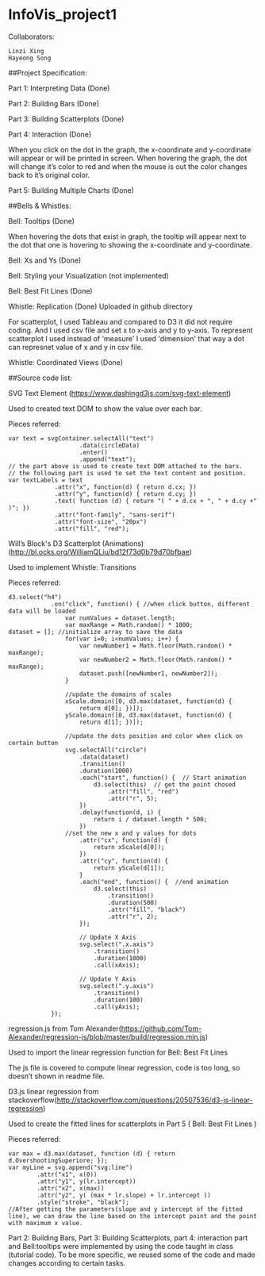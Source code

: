 # InfoVis_project1


Collaborators:

	Linzi Xing
	Hayeong Song

##Project Specification:

Part 1: Interpreting Data (Done)

Part 2: Building Bars (Done)

Part 3: Building Scatterplots (Done)

Part 4: Interaction (Done)

When you click on the dot in the graph, the x-coordinate and y-coordinate will appear or will be printed in screen.
When hovering the graph, the dot will change it’s color to red and when the mouse is out the color changes back to it’s original color.

Part 5: Building Multiple Charts (Done)


##Bells & Whistles:

Bell: Tooltips (Done)

When hovering the dots that exist in graph, the tooltip will appear next to the dot that one is hovering to showing the x-coordinate and y-coordinate.

Bell: Xs and Ys (Done)

Bell: Styling your Visualization (not implemented)

Bell: Best Fit Lines (Done)

Whistle: Replication (Done)
Uploaded in github directory

For scatterplot, I used Tableau and compared to D3 it did not require coding. And I used csv file and set x to x-axis and y to y-axis. To represent scatterplot I used instead of 'measure' I used 'dimension' that way a dot can represnet value of x and y in csv file.

Whistle: Coordinated Views (Done)



##Source code list:

SVG Text Element (https://www.dashingd3js.com/svg-text-element)

Used to created text DOM to show the value over each bar.

Pieces referred: 

    var text = svgContainer.selectAll("text")
                        .data(circleData)
                        .enter()
                        .append("text");
	// the part above is used to create text DOM attached to the bars. 
	// the following part is used to set the text content and position.
    var textLabels = text
                 .attr("x", function(d) { return d.cx; })
                 .attr("y", function(d) { return d.cy; })
                 .text( function (d) { return "( " + d.cx + ", " + d.cy +" )"; })
                 .attr("font-family", "sans-serif")
                 .attr("font-size", "20px")
                 .attr("fill", "red");
		 

Will’s Block's D3 Scatterplot (Animations)(http://bl.ocks.org/WilliamQLiu/bd12f73d0b79d70bfbae)

Used to implement Whistle: Transitions

Pieces referred:

	d3.select("h4")
                .on("click", function() { //when click button, different data will be loaded
                    var numValues = dataset.length; 
                    var maxRange = Math.random() * 1000;                      
	dataset = []; //initialize array to save the data
                    for(var i=0; i<numValues; i++) {
                        var newNumber1 = Math.floor(Math.random() * maxRange); 
                        var newNumber2 = Math.floor(Math.random() * maxRange); 
                        dataset.push([newNumber1, newNumber2]); 
                    }

                    //update the domains of scales
                    xScale.domain([0, d3.max(dataset, function(d) {
                        return d[0]; })]);
                    yScale.domain([0, d3.max(dataset, function(d) {
                        return d[1]; })]);

                    //update the dots position and color when click on certain button
                    svg.selectAll("circle")
                        .data(dataset) 
                        .transition() 
                        .duration(1000) 
                        .each("start", function() {  // Start animation
                            d3.select(this)  // get the point chosed
                                .attr("fill", "red")  
                                .attr("r", 5);  
                        })
                        .delay(function(d, i) {
                            return i / dataset.length * 500; 
                        })
                   	//set the new x and y values for dots
                        .attr("cx", function(d) {
                            return xScale(d[0]);  
                        })
                        .attr("cy", function(d) {
                            return yScale(d[1]);  
                        }
                        .each("end", function() {  //end animation
                            d3.select(this)  
                                .transition()
                                .duration(500)
                                .attr("fill", "black")  
                                .attr("r", 2);  
                        });

                        // Update X Axis
                        svg.select(".x.axis")
                            .transition()
                            .duration(1000)
                            .call(xAxis);

                        // Update Y Axis
                        svg.select(".y.axis")
                            .transition()
                            .duration(100)
                            .call(yAxis);
                });
		

regression.js from Tom Alexander(https://github.com/Tom-Alexander/regression-js/blob/master/build/regression.min.js)

Used to import the linear regression function for Bell: Best Fit Lines

The js file is covered to compute linear regression, code is too long, so doesn’t shown in readme file.


D3.js linear regression from stackoverflow(http://stackoverflow.com/questions/20507536/d3-js-linear-regression)

Used to create the fitted lines for scatterplots in Part 5 ( Bell: Best Fit Lines )

Pieces referred:

	var max = d3.max(dataset, function (d) { return d.OvershootingSuperiore; }); 
	var myLine = svg.append("svg:line") 
			.attr("x1", x(0)) 
			.attr("y1", y(lr.intercept)) 
			.attr("x2", x(max)) 
			.attr("y2", y( (max * lr.slope) + lr.intercept )) 
			.style("stroke", "black"); 
	//After getting the parameters(slope and y intercept of the fitted line), we can draw the line based on the intercept point and the point with maximum x value.


Part 2: Building Bars, Part 3: Building Scatterplots, part 4: interaction part and Bell:tooltips were implemented by using the code taught in class (tutorial code). To be more specific, we reused some of the code and made changes according to certain tasks. 
	

